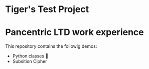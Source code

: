 # Tiger's Test Project

# Pancentric LTD work experience

This repository contains the followig demos:
  * Python classes :monkey:
  * Subsition Cipher

